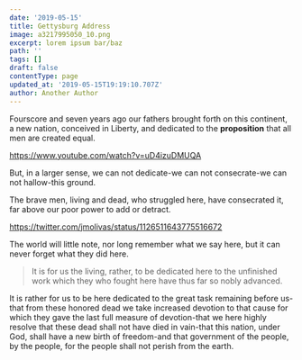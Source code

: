 ```yaml
---
date: '2019-05-15'
title: Gettysburg Address
image: a3217995050_10.png
excerpt: lorem ipsum bar/baz
path: ''
tags: []
draft: false
contentType: page
updated_at: '2019-05-15T19:19:10.707Z'
author: Another Author
---
```

Fourscore and seven years ago our fathers brought forth on this continent, a new nation, conceived in Liberty, and dedicated to the **proposition** that all men are created equal.

https://www.youtube.com/watch?v=uD4izuDMUQA

But, in a larger sense, we can not dedicate\-we can not consecrate\-we can not hallow\-this ground.

The brave men, living and dead, who struggled here, have consecrated it, far above our poor power to add or detract. 

https://twitter.com/jmolivas/status/1126511643775516672

The world will little note, nor long remember what we say here, but it can never forget what they did here. 

> It is for us the living, rather, to be dedicated here to the unfinished work which they who fought here have thus far so nobly advanced.  

It is rather for us to be here dedicated to the great task remaining before us\-that from these honored dead we take increased devotion to that cause for which they gave the last full measure of devotion\-that we here highly resolve that these dead shall not have died in vain\-that this nation, under God, shall have a new birth of freedom\-and that government of the people, by the people, for the people shall not perish from the earth.
